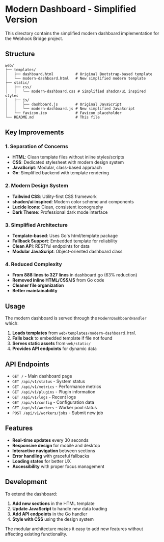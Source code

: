 # Modern Dashboard - Simplified Version

This directory contains the simplified modern dashboard implementation for the Webhook Bridge project.

## Structure

```
web/
├── templates/
│   ├── dashboard.html          # Original Bootstrap-based template
│   └── modern-dashboard.html   # New simplified modern template
├── static/
│   ├── css/
│   │   └── modern-dashboard.css # Simplified shadcn/ui inspired styles
│   ├── js/
│   │   ├── dashboard.js        # Original JavaScript
│   │   └── modern-dashboard.js # New simplified JavaScript
│   └── favicon.ico             # Favicon placeholder
└── README.md                   # This file
```

## Key Improvements

### 1. **Separation of Concerns**
- **HTML**: Clean template files without inline styles/scripts
- **CSS**: Dedicated stylesheet with modern design system
- **JavaScript**: Modular, class-based approach
- **Go**: Simplified backend with template rendering

### 2. **Modern Design System**
- **Tailwind CSS**: Utility-first CSS framework
- **shadcn/ui inspired**: Modern color scheme and components
- **Lucide Icons**: Clean, consistent iconography
- **Dark Theme**: Professional dark mode interface

### 3. **Simplified Architecture**
- **Template-based**: Uses Go's html/template package
- **Fallback Support**: Embedded template for reliability
- **Clean API**: RESTful endpoints for data
- **Modular JavaScript**: Object-oriented dashboard class

### 4. **Reduced Complexity**
- **From 888 lines to 327 lines** in dashboard.go (63% reduction)
- **Removed inline HTML/CSS/JS** from Go code
- **Cleaner file organization**
- **Better maintainability**

## Usage

The modern dashboard is served through the `ModernDashboardHandler` which:

1. **Loads templates** from `web/templates/modern-dashboard.html`
2. **Falls back** to embedded template if file not found
3. **Serves static assets** from `web/static/`
4. **Provides API endpoints** for dynamic data

## API Endpoints

- `GET /` - Main dashboard page
- `GET /api/v1/status` - System status
- `GET /api/v1/metrics` - Performance metrics
- `GET /api/v1/plugins` - Plugin information
- `GET /api/v1/logs` - Recent logs
- `GET /api/v1/config` - Configuration data
- `GET /api/v1/workers` - Worker pool status
- `POST /api/v1/workers/jobs` - Submit new job

## Features

- **Real-time updates** every 30 seconds
- **Responsive design** for mobile and desktop
- **Interactive navigation** between sections
- **Error handling** with graceful fallbacks
- **Loading states** for better UX
- **Accessibility** with proper focus management

## Development

To extend the dashboard:

1. **Add new sections** in the HTML template
2. **Update JavaScript** to handle new data loading
3. **Add API endpoints** in the Go handler
4. **Style with CSS** using the design system

The modular architecture makes it easy to add new features without affecting existing functionality.
